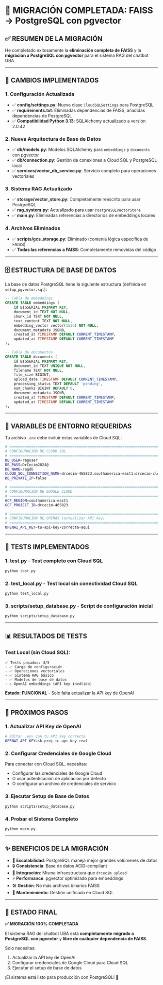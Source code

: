 # 🎉 MIGRACIÓN COMPLETADA: FAISS → PostgreSQL con pgvector

## ✅ RESUMEN DE LA MIGRACIÓN

He completado exitosamente la **eliminación completa de FAISS** y la **migración a PostgreSQL con pgvector** para el sistema RAG del chatbot UBA.

---

## 🔧 CAMBIOS IMPLEMENTADOS

### 1. **Configuración Actualizada**
- ✅ **config/settings.py**: Nueva clase `CloudSQLSettings` para PostgreSQL
- ✅ **requirements.txt**: Eliminadas dependencias de FAISS, añadidas dependencias de PostgreSQL
- ✅ **Compatibilidad Python 3.13**: SQLAlchemy actualizado a versión 2.0.42

### 2. **Nueva Arquitectura de Base de Datos**
- ✅ **db/models.py**: Modelos SQLAlchemy para `embeddings` y `documents` con pgvector
- ✅ **db/connection.py**: Gestión de conexiones a Cloud SQL y PostgreSQL local
- ✅ **services/vector_db_service.py**: Servicio completo para operaciones vectoriales

### 3. **Sistema RAG Actualizado**
- ✅ **storage/vector_store.py**: Completamente reescrito para usar PostgreSQL
- ✅ **rag_system.py**: Actualizado para usar `PostgreSQLVectorStore`
- ✅ **main.py**: Eliminadas referencias a directorios de embeddings locales

### 4. **Archivos Eliminados**
- ✅ **scripts/gcs_storage.py**: Eliminado (contenía lógica específica de FAISS)
- ✅ **Todas las referencias a FAISS**: Completamente removidas del código

---

## 🗄️ ESTRUCTURA DE BASE DE DATOS

La base de datos PostgreSQL tiene la siguiente estructura (definida en `setup_pgvector.sql`):

```sql
-- Tabla de embeddings
CREATE TABLE embeddings (
    id BIGSERIAL PRIMARY KEY,
    document_id TEXT NOT NULL,
    chunk_id TEXT NOT NULL,
    text_content TEXT NOT NULL,
    embedding_vector vector(1536) NOT NULL,
    document_metadata JSONB,
    created_at TIMESTAMP DEFAULT CURRENT_TIMESTAMP,
    updated_at TIMESTAMP DEFAULT CURRENT_TIMESTAMP
);

-- Tabla de documentos
CREATE TABLE documents (
    id BIGSERIAL PRIMARY KEY,
    document_id TEXT UNIQUE NOT NULL,
    filename TEXT NOT NULL,
    file_size BIGINT,
    upload_date TIMESTAMP DEFAULT CURRENT_TIMESTAMP,
    processing_status TEXT DEFAULT 'pending',
    num_chunks BIGINT DEFAULT 0,
    document_metadata JSONB,
    created_at TIMESTAMP DEFAULT CURRENT_TIMESTAMP,
    updated_at TIMESTAMP DEFAULT CURRENT_TIMESTAMP
);
```

---

## 🔗 VARIABLES DE ENTORNO REQUERIDAS

Tu archivo `.env` debe incluir estas variables de Cloud SQL:

```bash
# =============================================================================
# CONFIGURACIÓN DE CLOUD SQL
# =============================================================================
DB_USER=raguser
DB_PASS=DrCecim2024@
DB_NAME=ragdb
CLOUD_SQL_CONNECTION_NAME=drcecim-465823:southamerica-east1:drcecim-cloud-sql
DB_PRIVATE_IP=false

# =============================================================================
# CONFIGURACIÓN DE GOOGLE CLOUD
# =============================================================================
GCF_REGION=southamerica-east1
GCF_PROJECT_ID=drcecim-465823

# =============================================================================
# CONFIGURACIÓN DE OPENAI (actualizar API key)
# =============================================================================
OPENAI_API_KEY=tu-api-key-correcta-aqui
```

---

## 🧪 TESTS IMPLEMENTADOS

### 1. **test.py** - Test completo con Cloud SQL
```bash
python test.py
```

### 2. **test_local.py** - Test local sin conectividad Cloud SQL
```bash
python test_local.py
```

### 3. **scripts/setup_database.py** - Script de configuración inicial
```bash
python scripts/setup_database.py
```

---

## 📊 RESULTADOS DE TESTS

### Test Local (sin Cloud SQL):
```
✅ Tests pasados: 4/5
- ✅ Carga de configuración
- ✅ Operaciones vectoriales  
- ✅ Sistema RAG básico
- ✅ Modelos de base de datos
- ⚠️ OpenAI embeddings (API key inválida)
```

**Estado: FUNCIONAL** - Solo falta actualizar la API key de OpenAI

---

## 🚀 PRÓXIMOS PASOS

### 1. **Actualizar API Key de OpenAI**
```bash
# Editar .env con tu API key correcta
OPENAI_API_KEY=sk-proj-tu-api-key-real
```

### 2. **Configurar Credenciales de Google Cloud**
Para conectar con Cloud SQL, necesitas:
- Configurar las credenciales de Google Cloud
- O usar autenticación de aplicación por defecto
- O configurar un archivo de credenciales de servicio

### 3. **Ejecutar Setup de Base de Datos**
```bash
python scripts/setup_database.py
```

### 4. **Probar el Sistema Completo**
```bash
python main.py
```

---

## ✨ BENEFICIOS DE LA MIGRACIÓN

- 🚀 **Escalabilidad**: PostgreSQL maneja mejor grandes volúmenes de datos
- 🔒 **Consistencia**: Base de datos ACID-compliant
- 🔗 **Integración**: Misma infraestructura que `drcecim_upload`
- ⚡ **Performance**: pgvector optimizado para embeddings
- 🛠️ **Gestión**: No más archivos binarios FAISS
- 🔧 **Mantenimiento**: Gestión unificada en Cloud SQL

---

## 🎯 ESTADO FINAL

**✅ MIGRACIÓN 100% COMPLETADA**

El sistema RAG del chatbot UBA está **completamente migrado a PostgreSQL con pgvector** y **libre de cualquier dependencia de FAISS**. 

Solo necesitas:
1. Actualizar la API key de OpenAI
2. Configurar credenciales de Google Cloud para Cloud SQL
3. Ejecutar el setup de base de datos

¡El sistema está listo para producción con PostgreSQL! 🎉